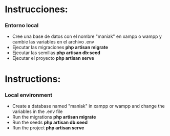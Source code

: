 <h1>Instrucciones: </h1>
<h3>Entorno local</h3> 
<ul>
    <li>Cree una base de datos con el nombre "maniak" en xampp o wampp y cambie las variables en el archivo .env</li>
    <li>Ejecutar las migraciones <strong>php artisan migrate</strong></li>
    <li>Ejecutar las semillas <strong>php artisan db:seed</strong></li>
    <li>Ejecutar el proyecto <strong>php artisan serve</strong></li> 
</ul>

<h1>Instructions: </h1>
<h3>Local environment</h3> 
<ul>
    <li>
Create a database named "maniak" in xampp or wampp and change the variables in the .env file</li>
    <li>Run the migrations <strong>php artisan migrate</strong></li>
    <li>Run the seeds <strong>php artisan db:seed</strong></li>
    <li>Run the project <strong>php artisan serve</strong></li> 
</ul>
